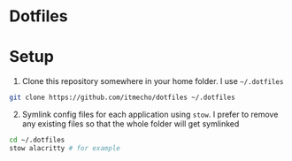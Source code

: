 # Dotfiles

# Setup

1. Clone this repository somewhere in your home folder. I use `~/.dotfiles`

```sh
git clone https://github.com/itmecho/dotfiles ~/.dotfiles
```

2. Symlink config files for each application using `stow`. I prefer to remove any existing files so that the whole folder will get symlinked

```sh
cd ~/.dotfiles
stow alacritty # for example
```
